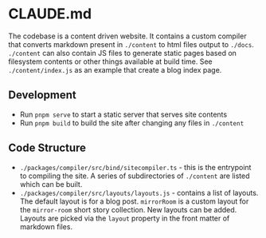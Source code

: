 # CLAUDE.md

The codebase is a content driven website. It contains a custom compiler that converts markdown present in `./content` to html files output to `./docs`. `./content` can also contain JS files to generate static pages based on filesystem contents or other things available at build time. See `./content/index.js` as an example that create a blog index page.

## Development

- Run `pnpm serve` to start a static server that serves site contents
- Run `pnpm build` to build the site after changing any files in `./content`

## Code Structure

- `./packages/compiler/src/bind/sitecompiler.ts` - this is the entrypoint to compiling the site. A series of subdirectories of `./content` are listed which can be built.
- `./packages/compiler/src/layouts/layouts.js` - contains a list of layouts. The default layout is for a blog post. `mirrorRoom` is a custom layout for the `mirror-room` short story collection. New layouts can be added. Layouts are picked via the `layout` property in the front matter of markdown files.
